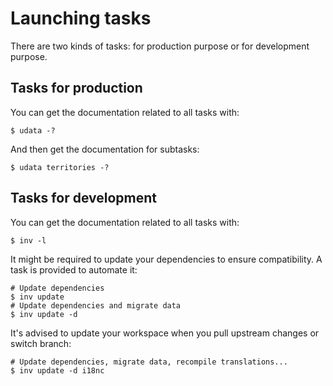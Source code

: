 # Launching tasks

There are two kinds of tasks: for production purpose or for development purpose.

## Tasks for production

You can get the documentation related to all tasks with:

```shell
$ udata -?
```

And then get the documentation for subtasks:

```shell
$ udata territories -?
```


## Tasks for development

You can get the documentation related to all tasks with:

```shell
$ inv -l
```

It might be required to update your dependencies to ensure compatibility.
A task is provided to automate it:

```shell
# Update dependencies
$ inv update
# Update dependencies and migrate data
$ inv update -d
```

It's advised to update your workspace when you pull upstream changes or switch branch:

```shell
# Update dependencies, migrate data, recompile translations...
$ inv update -d i18nc
```
